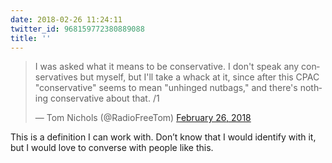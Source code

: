 ```yaml
---
date: 2018-02-26 11:24:11
twitter_id: 968159772380889088
title: ''
---
```


<blockquote class="twitter-tweet"><p lang="en" dir="ltr">I was asked what it means to be conservative. I don&#39;t speak any conservatives but myself, but I&#39;ll take a whack at it, since after this CPAC &quot;conservative&quot; seems to mean &quot;unhinged nutbags,&quot; and there&#39;s nothing conservative about that.  /1</p>&mdash; Tom Nichols (@RadioFreeTom) <a href="https://twitter.com/RadioFreeTom/status/967965932181245953?ref_src=twsrc%5Etfw">February 26, 2018</a></blockquote>
<script async src="https://platform.twitter.com/widgets.js" charset="utf-8"></script>

This is a definition I can work with. Don’t know that I would identify with it, but I would love to converse with people like this.
